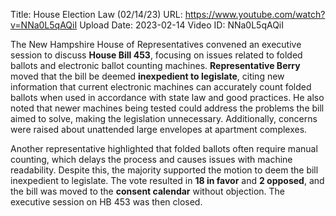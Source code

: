 Title: House Election Law (02/14/23)
URL: https://www.youtube.com/watch?v=NNa0L5qAQiI
Upload Date: 2023-02-14
Video ID: NNa0L5qAQiI

The New Hampshire House of Representatives convened an executive session to discuss **House Bill 453**, focusing on issues related to folded ballots and electronic ballot counting machines. **Representative Berry** moved that the bill be deemed **inexpedient to legislate**, citing new information that current electronic machines can accurately count folded ballots when used in accordance with state law and good practices. He also noted that newer machines being tested could address the problems the bill aimed to solve, making the legislation unnecessary. Additionally, concerns were raised about unattended large envelopes at apartment complexes.

Another representative highlighted that folded ballots often require manual counting, which delays the process and causes issues with machine readability. Despite this, the majority supported the motion to deem the bill inexpedient to legislate. The vote resulted in **18 in favor** and **2 opposed**, and the bill was moved to the **consent calendar** without objection. The executive session on HB 453 was then closed.